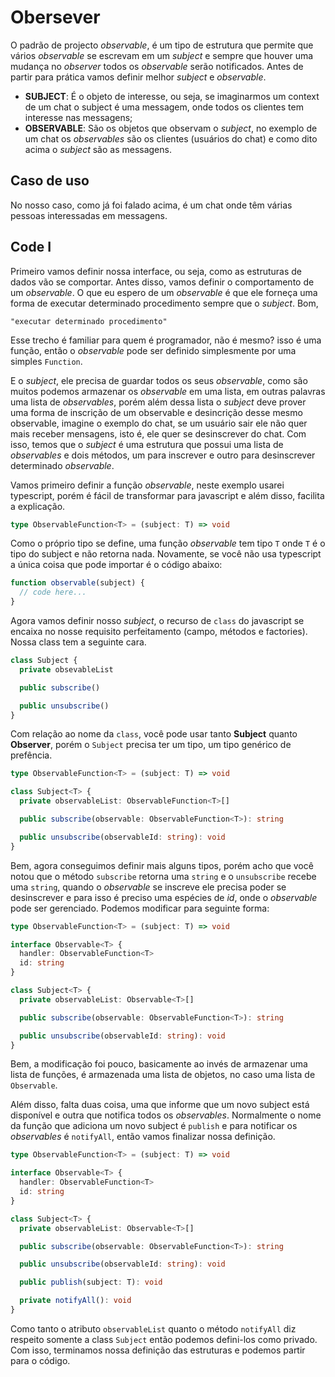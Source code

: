 # Obersever

O padrão de projecto _observable_, é um tipo de estrutura que permite que vários _observable_ se escrevam em um _subject_ e sempre que houver uma mudança no _observer_ todos os _observable_ serão notificados. Antes de partir para prática vamos definir melhor _subject_ e _observable_.

- **SUBJECT**: É o objeto de interesse, ou seja, se imaginarmos um context de um chat o subject é uma messagem, onde todos os clientes tem interesse nas messagens;
- **OBSERVABLE**: São os objetos que observam o _subject_, no exemplo de um chat os _observables_ são os clientes (usuários do chat) e como dito acima o _subject_ são as messagens.

## Caso de uso

No nosso caso, como já foi falado acima, é um chat onde têm várias pessoas interessadas em messagens.

## Code I

Primeiro vamos definir nossa interface, ou seja, como as estruturas de dados vão se comportar. Antes disso, vamos definir o comportamento de um _observable_. O que eu espero de um _observable_ é que ele forneça uma forma de executar determinado procedimento sempre que o _subject_. Bom,

```
"executar determinado procedimento"
```

Esse trecho é familiar para quem é programador, não é mesmo? isso é uma função, então o _observable_ pode ser definido simplesmente por uma simples `Function`.

E o _subject_, ele precisa de guardar todos os seus _observable_, como são muitos podemos armazenar os _observable_ em uma lista, em outras palavras uma lista de _observables_, porém além dessa lista o _subject_ deve prover uma forma de inscrição de um observable e desincrição desse mesmo observable, imagine o exemplo do chat, se um usuário sair ele não quer mais receber mensagens, isto é, ele quer se desinscrever do chat. Com isso, temos que o _subject_ é uma estrutura que possui uma lista de _observables_ e dois métodos, um para inscrever e outro para desinscrever determinado _observable_.

Vamos primeiro definir a função _observable_, neste exemplo usarei typescript, porém é fácil de transformar para javascript e além disso, facilita a explicação.

```ts
type ObservableFunction<T> = (subject: T) => void
```

Como o próprio tipo se define, uma função _observable_ tem tipo `T` onde `T` é o tipo do subject e não retorna nada. Novamente, se você não usa typescript a única coisa que pode importar é o código abaixo:

```js
function observable(subject) {
  // code here...
}
```

Agora vamos definir nosso _subject_, o recurso de `class` do javascript se encaixa no nosse requisito perfeitamento (campo, métodos e factories). Nossa class tem a seguinte cara.

```ts
class Subject {
  private obsevableList

  public subscribe()

  public unsubscribe()
}
```

Com relação ao nome da `class`, você pode usar tanto **Subject** quanto **Observer**, porém o `Subject` precisa ter um tipo, um tipo genérico de prefência.

```ts
type ObservableFunction<T> = (subject: T) => void

class Subject<T> {
  private observableList: ObservableFunction<T>[]

  public subscribe(observable: ObservableFunction<T>): string

  public unsubscribe(observableId: string): void
}
```

Bem, agora conseguimos definir mais alguns tipos, porém acho que você notou que o método `subscribe` retorna uma `string` e o `unsubscribe` recebe uma `string`, quando o _observable_ se inscreve ele precisa poder se desinscrever e para isso é preciso uma espécies de _id_, onde o _observable_ pode ser gerenciado. Podemos modificar para seguinte forma:

```ts
type ObservableFunction<T> = (subject: T) => void

interface Observable<T> {
  handler: ObservableFunction<T>
  id: string
}

class Subject<T> {
  private observableList: Observable<T>[]

  public subscribe(observable: ObservableFunction<T>): string

  public unsubscribe(observableId: string): void
}
```

Bem, a modificação foi pouco, basicamente ao invés de armazenar uma lista de funções, é armazenada uma lista de objetos, no caso uma lista de `Observable`.

Além disso, falta duas coisa, uma que informe que um novo subject está disponível e outra que notifica todos os _observables_. Normalmente o nome da função que adiciona um novo subject é `publish` e para notificar os _observables_ é `notifyAll`, então vamos finalizar nossa definição. 

```ts
type ObservableFunction<T> = (subject: T) => void

interface Observable<T> {
  handler: ObservableFunction<T>
  id: string
}

class Subject<T> {
  private observableList: Observable<T>[]

  public subscribe(observable: ObservableFunction<T>): string

  public unsubscribe(observableId: string): void

  public publish(subject: T): void

  private notifyAll(): void
}
```

Como tanto o atributo `observableList` quanto o método `notifyAll` diz respeito somente a class `Subject` então podemos defini-los como privado. Com isso, terminamos nossa definição das estruturas e podemos partir para o código.